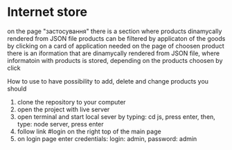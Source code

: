 # Internet store

on the page "застосування" there is a section where products dinamycally rendered from JSON file
products can be filtered by applicaton of the goods by clicking on a card of application needed
on the page of choosen product there is an iformation that are dinamycally rendered from JSON file, where informatoin with products is stored, depending on the products choosen by click

How to use
to have possibility to add, delete and change products you should

1. clone the repository to your computer
2. open the project with live server
3. open terminal and start local sever by typing: cd js, press enter, then, type: node server, press enter
4. follow link #login on the right top of the main page
5. on login page enter credentials: login: admin, password: admin
